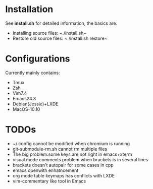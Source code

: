 Installation
============

See **install.sh** for detailed information, the basics are:

- Installing source files: ~./install.sh~
- Restore old source files: ~./install.sh restore~

Configurations
==============

Currently mainly contains:  

- Tmux
- Zsh
- Vim7.4
- Emacs24.3
- Debian(Jessie)+LXDE
- MacOS-10.10


TODOs
=====

- ~/.config cannot be modified when chromium is running
- git-submodule-rm.sh cannot rm multiple files
- The big problem:some keys are not right in emacs+xterm
- visual mode comments problem when brackets is in several lines 
- brackets doesn't autopair for some cases in cpp
- emacs openwith enhatncement
- org mode table keymaps has conflicts with LXDE
- vim-commentary like tool in Emacs

